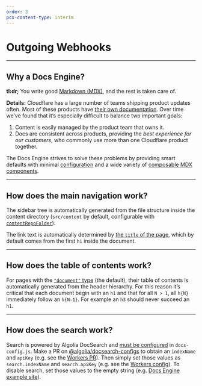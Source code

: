 ```yaml
---
order: 3
pcx-content-type: interim
---
```


# Outgoing Webhooks

<ContentColumn>

--------------------------------

## Why a Docs Engine?

__tl:dr;__ You write good [Markdown (MDX)](/reference/markdown), and the rest is taken care of.

__Details:__ Cloudflare has a large number of teams shipping product updates often. Most of these products have [their own documentation](https://developers.cloudflare.com/docs/). Over time we’ve found that it’s especially difficult to balance two important goals:

1. Content is easily managed by the product team that owns it.
2. Docs are consistent across products, providing the _best experience for our customers_, who commonly use more than one Cloudflare product together.

The Docs Engine strives to solve these problems by providing smart defaults with minimal [configuration](/reference/configuration) and a wide variety of [composable MDX components](/reference/markdown).

--------------------------------

## How does the main navigation work?

The sidebar tree is automatically generated from the file structure inside the content directory (`src/content` by default, configurable with [`contentRepoFolder`](/reference/configuration#properties)).

The link text is automatically determined by [the `title` of the page](/reference/pages#title), which by default comes from the first `h1` inside the document.

--------------------------------

## How does the table of contents work?

For pages with the [`"document"` type](/reference/pages#title) (the default), their table of contents is automatically generated from the header hierarchy. For this reason it’s critical that each document begin with an `h1` and that for all `N > 1`, all `h{N}` immediately follow an `h{N-1}`. For example an `h3` should never succeed an `h1`.

--------------------------------

## How does the search work?

Search is powered by Algolia DocSearch and [must be configured](/reference/configuration) in `docs-config.js`. Make a PR on [@algolia/docsearch-configs](https://github.com/algolia/docsearch-configs/pull/2300) to obtain an `indexName` and `apiKey` (e.g. see the [Workers PR](https://github.com/algolia/docsearch-configs/pull/2300)). Then simply set those values as `search.indexName` and `search.apiKey` (e.g. see the [Workers config](https://github.com/cloudflare/cloudflare-docs/blob/e72247549d20f649786251d0368de19560d1bbb2/products/workers/docs-config.js#L21-L24)). To disable search, set those values to the empty string (e.g. [Docs Engine example site](https://github.com/cloudflare/cloudflare-docs/blob/fc6f1b834f60bb9f5d425bbf6c2c6e7770f77f2e/products/docs-engine/docs-config.js#L17-20)).

</ContentColumn>
